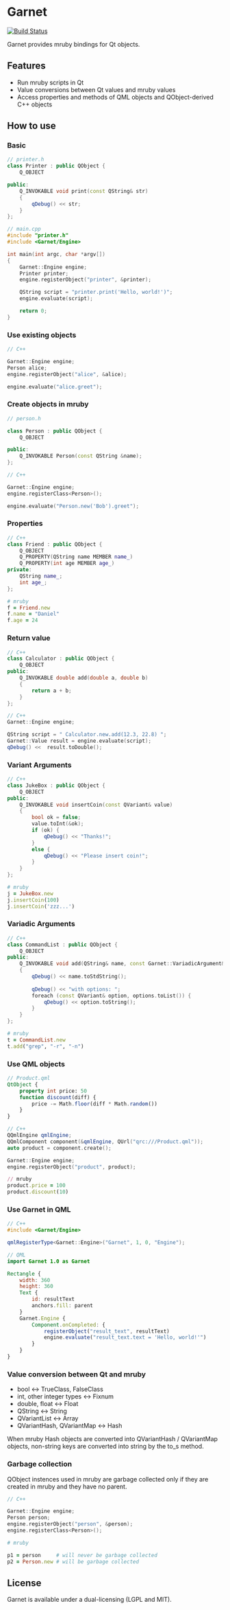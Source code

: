 Garnet
======

[![Build Status](https://travis-ci.org/iofg2100/Garnet.png?branch=master)](https://travis-ci.org/iofg2100/Garnet)

Garnet provides mruby bindings for Qt objects.

## Features

* Run mruby scripts in Qt
* Value conversions between Qt values and mruby values
* Access properties and methods of QML objects and QObject-derived C++ objects


## How to use

### Basic

```cpp
// printer.h
class Printer : public QObject {
    Q_OBJECT

public:
    Q_INVOKABLE void print(const QString& str)
    {
        qDebug() << str;
    }
};
```

```cpp
// main.cpp
#include "printer.h"
#include <Garnet/Engine>

int main(int argc, char *argv[])
{
    Garnet::Engine engine;
    Printer printer;
    engine.registerObject("printer", &printer);

    QString script = "printer.print('Hello, world!')";
    engine.evaluate(script);

    return 0;
}
```

### Use existing objects

```cpp
// C++

Garnet::Engine engine;
Person alice;
engine.registerObject("alice", &alice);

engine.evaluate("alice.greet");
```

### Create objects in mruby

```cpp
// person.h

class Person : public QObject {
    Q_OBJECT

public:
    Q_INVOKABLE Person(const QString &name);
};
```

```cpp
// C++

Garnet::Engine engine;
engine.registerClass<Person>();

engine.evaluate("Person.new('Bob').greet");
```

### Properties

```cpp
// C++
class Friend : public QObject {
    Q_OBJECT
    Q_PROPERTY(QString name MEMBER name_)
    Q_PROPERTY(int age MEMBER age_)
private:
    QString name_;
    int age_;
};
```

```ruby
# mruby
f = Friend.new
f.name = "Daniel"
f.age = 24
```

### Return value
```cpp
// C++
class Calculator : public QObject {
    Q_OBJECT
public:
    Q_INVOKABLE double add(double a, double b)
    {
        return a + b;
    }
};
```

```cpp
// C++
Garnet::Engine engine;

QString script = " Calculator.new.add(12.3, 22.8) ";
Garnet::Value result = engine.evaluate(script);
qDebug() <<  result.toDouble();
```

### Variant Arguments
```cpp
// C++
class JukeBox : public QObject {
    Q_OBJECT
public:
    Q_INVOKABLE void insertCoin(const QVariant& value)
    {
        bool ok = false;
        value.toInt(&ok);
        if (ok) {
            qDebug() << "Thanks!";
        }
        else {
            qDebug() << "Please insert coin!";
        }
    }
};
```

```ruby
# mruby
j = JukeBox.new
j.insertCoin(100)
j.insertCoin('zzz...')
```

### Variadic Arguments

```cpp
// C++
class CommandList : public QObject {
    Q_OBJECT
public:
    Q_INVOKABLE void add(QString& name, const Garnet::VariadicArgument& options)
    {
        qDebug() << name.toStdString();
        
        qDebug() << "with options: ";
        foreach (const QVariant& option, options.toList()) {
            qDebug() << option.toString();
        }
    }
};
```

```ruby
# mruby
t = CommandList.new
t.add("grep", "-r", "-n")
```

### Use QML objects

```qml
// Product.qml
QtObject {
    property int price: 50
    function discount(diff) {
        price -= Math.floor(diff * Math.random())
    }
}
```

```cpp
// C++
QQmlEngine qmlEngine;
QQmlComponent component(&qmlEngine, QUrl("qrc:///Product.qml"));
auto product = component.create();

Garnet::Engine engine;
engine.registerObject("product", product);
```

```ruby
// mruby
product.price = 100
product.discount(10)
```

### Use Garnet in QML

```cpp
// C++
#include <Garnet/Engine>

qmlRegisterType<Garnet::Engine>("Garnet", 1, 0, "Engine");
```

```qml
// QML
import Garnet 1.0 as Garnet

Rectangle {
    width: 360
    height: 360
    Text {
        id: resultText
        anchors.fill: parent
    }
    Garnet.Engine {
        Component.onCompleted: {
            registerObject("result_text", resultText)
            engine.evaluate("result_text.text = 'Hello, world!'")
        }
    }
}
```

### Value conversion between Qt and mruby

* bool <-> TrueClass, FalseClass
* int, other integer types <-> Fixnum
* double, float <-> Float
* QString <-> String
* QVariantList <-> Array
* QVariantHash, QVariantMap <-> Hash

When mruby Hash objects are converted into QVariantHash / QVariantMap objects,
non-string keys are converted into string by the to_s method.

### Garbage collection

QObject instences used in mruby are garbage collected
only if they are created in mruby and they have no parent.

```cpp
// C++

Garnet::Engine engine;
Person person;
engine.registerObject("person", &person);
engine.registerClass<Person>();
```

```ruby
# mruby

p1 = person     # will never be garbage collected
p2 = Person.new # will be garbage collected
```

## License

Garnet is available under a dual-licensing (LGPL and MIT).

